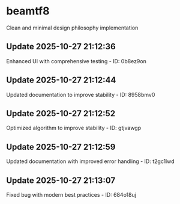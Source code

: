 # beamtf8
Clean and minimal design philosophy implementation

## Update 2025-10-27 21:12:36
Enhanced UI with comprehensive testing - ID: 0b8ez9on


## Update 2025-10-27 21:12:44
Updated documentation to improve stability - ID: 8958bmv0


## Update 2025-10-27 21:12:52
Optimized algorithm to improve stability - ID: gtjvawgp


## Update 2025-10-27 21:12:59
Updated documentation with improved error handling - ID: t2gc1lwd


## Update 2025-10-27 21:13:07
Fixed bug with modern best practices - ID: 684o18uj

